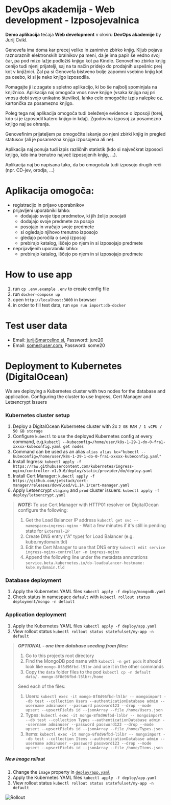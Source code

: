 # DevOps akademija - Web development - Izposojevalnica

**Demo aplikacija** tečaja **Web development** v okviru **DevOps akademije** by Jurij Cvikl.

Genovefa ima doma kar precej veliko in zanimivo zbirko knjig. Kljub pojavu raznoraznih elektronskih bralnikov pa meni, da je ima papir še vedno svoj čar, pa pod mizo lažje podložiš knjigo kot pa Kindle. Genovefino zbirko knjig cenijo tudi njeni prijatelji, saj na ta način pridejo do prodajnih uspešnic prej kot v knjižnici. Žal pa si Genovefa bistveno bolje zapomni vsebino knjig kot pa osebo, ki si je neko knjigo izposodila.

Pomagajte ji iz zagate s spletno aplikacijo, ki bo še najbolj spominjala na knjižnico. Aplikacija naj omogoča vnos nove knjige (vsaka knjiga naj pri vnosu dobi svojo unikatno številko), lahko celo omogočite izpis nalepke oz. kartončka za posamezno knjigo.

Poleg tega naj aplikacija omogoča tudi beleženje evidence o izposoji (torej, kdo si je izposodil katero knjigo in kdaj). Zgodovina izposoj za posamezno knjigo naj se ohranja.

Genovefinim prijateljem pa omogočite iskanje po njeni zbirki knjig in pregled statusov (ali je posamezna knjiga izposojena ali ne).

Aplikacija naj ponuja tudi izpis različnih statistik (kdo si največkrat izposodi knjigo, kdo ima trenutno največ izposojenih knjig, …).

Aplikacija naj bo napisana tako, da bo omogočala tudi izposojo drugih reči (npr. CD-jev, orodja, …)


# Aplikacija omogoča:
- registracijo in prijavo uporabnikov
- prijavljeni uporabniki lahko:
  - dodajajo svoje tipe predmetov, ki jih želijo posojati
  - dodajajo svoje predmete za posojo
  - posojajo in vračajo svoje predmete
  - si ogledajo njihovo trenutno izposojo
  - gledajo poročila o svoji izposoji
  - prebirajo katalog, iščejo po njem in si izposojajo predmete
- neprijavljenih uporabniki lahko:
  - prebirajo katalog, iščejo po njem in si izposojajo predmete

# How to use app
1. run `cp .env.example .env` to create config file
2. run `docker-compose up`
3. open `http://localhost:3000` in browser
4. in order to fill test data, run `npm run import:db-docker`

# Test user data
- Email: jurij@marcelino.si, Password: jure20
- Email: some@user.com, Password: some20

# Deployment to Kubernetes (DigitalOcean)

We are deploying a Kubernetes cluster with two nodes for the database and application.
Configuring the cluster to use Ingress, Cert Manager and Letsencrypt Issuers

### Kubernetes cluster setup

1. Deploy a DigitalOcean Kubernetes cluster with 2x `2 GB RAM / 1 vCPU / 50 GB storage`
2. Configure `kubectl` to use the deployed Kubernetes config at every command, e.g.`kubectl --kubeconfig=/home/user/k8s-1-29-1-do-0-fra1-xxxxx-kubeconfig.yaml get nodes`
3. Command can be used as an alias `alias alias kc="kubectl --kubeconfig=/home/user/k8s-1-29-1-do-0-fra1-xxxxx-kubeconfig.yaml"`
4. Install Ingress: `kubectl apply -f https://raw.githubusercontent.com/kubernetes/ingress-nginx/controller-v1.9.6/deploy/static/provider/do/deploy.yaml`
5. Install Cert Manager: `kubectl apply -f https://github.com/jetstack/cert-manager/releases/download/v1.14.1/cert-manager.yaml`
6. Apply Letsencrypt `staging` and `prod` cluster issuers: `kubectl apply -f deploy/letsencrypt.yaml`

> **_NOTE:_**
> To use Cert Manager with HTTP01 resolver on DigitalOcean configure the following:
> 1. Get the Load Balancer IP address `kubectl get svc --namespace=ingress-nginx` - Wait a few minutes if it's still in pending state for `External-IP`
> 2. Create DNS entry ("A" type) for Load Balancer (e.g. kube.mydomain.tld)
> 3. Edit the Cert Manager to use that DNS entry `kubectl edit service ingress-nginx-controller -n ingress-nginx`
> 4. Append the following line under the metadata annotations `service.beta.kubernetes.io/do-loadbalancer-hostname: kube.mydomain.tld`

### Database deployment

1. Apply the Kubernetes YAML files `kubectl apply -f deploy/mongodb.yaml`
2. Check status in namespace `default` with `kubectl rollout status deployment/mongo -n default`

### Application deployment

1. Apply the Kubernetes YAML files `kubectl apply -f deploy/app.yaml`
2. View rollout status `kubectl rollout status statefulset/my-app -n default`

> **_OPTIONAL - one time database seeding from files:_**
> 1. Go to this projects root directory
> 2. Find the MongoDB pod name with `kubectl -n get pods` it should look like `mongo-8f8d96fbd-l5lbr` and use it in the other commands
> 3. Copy the `data` folder files to the pod `kubectl cp -n default data/. mongo-8f8d96fbd-l5lbr:/home`
> 
> Seed each of the files:
> 1. Users: `kubectl exec -it mongo-8f8d96fbd-l5lbr -- mongoimport --db test --collection Users --authenticationDatabase admin --username adminuser --password password123 --drop --mode upsert --upsertFields id --jsonArray --file /home/Users.json`
> 2. Types: `kubectl exec -it mongo-8f8d96fbd-l5lbr -- mongoimport --db test --collection Types --authenticationDatabase admin --username adminuser --password password123 --drop --mode upsert --upsertFields id --jsonArray --file /home/Types.json`
> 3. Items: `kubectl exec -it mongo-8f8d96fbd-l5lbr -- mongoimport --db test --collection Items --authenticationDatabase admin --username adminuser --password password123 --drop --mode upsert --upsertFields id --jsonArray --file /home/Items.json`

##### New image rollout

1. Change the `image` property in [`deploy/app.yaml`](deploy/app.yaml)
2. Apply the Kubernetes YAML files `kubectl apply -f deploy/app.yaml`
3. View rollout status `kubectl rollout status statefulset/my-app -n default`

![Rollout](https://i.imgur.com/NBHL1yy.gif)
